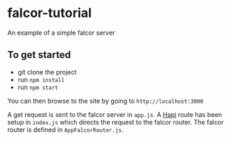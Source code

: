 # falcor-tutorial
An example of a simple falcor server

## To get started

* git clone the project
* run `npm install`
* run `npm start`

You can then browse to the site by going to `http://localhost:3000`

A get request is sent to the falcor server in `app.js`. A [Hapi](https://github.com/hapijs/hapi) route has been setup in `index.js` which directs the request to the falcor router.
The falcor router is defined in `AppFalcorRouter.js`.










